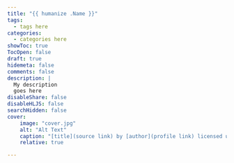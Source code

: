 ```yaml
---
title: "{{ humanize .Name }}"
tags:
  - tags here
categories:
  - categories here
showToc: true
TocOpen: false
draft: true
hidemeta: false
comments: false
description: |
  My description
  goes here
disableShare: false
disableHLJS: false
searchHidden: false
cover:
    image: "cover.jpg"
    alt: "Alt Text"
    caption: "[title](source link) by [author](profile link) licensed under [CC0](https://creativecommons.org/publicdomain/zero/1.0/legalcode)"
    relative: true

---
```

